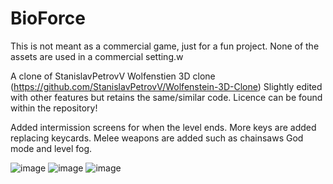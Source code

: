 # BioForce

This is not meant as a commercial game, just for a fun project.
None of the assets are used in a commercial setting.w

A clone of StanislavPetrovV Wolfenstien 3D clone (https://github.com/StanislavPetrovV/Wolfenstein-3D-Clone) Slightly edited with other features but retains the same/similar code. Licence can be found within the repository! 

Added intermission screens for when the level ends.
More keys are added replacing keycards.
Melee weapons are added such as chainsaws
God mode and level fog.

![image](https://github.com/user-attachments/assets/c50117a7-37f1-4986-a840-98e216572813)
![image](https://github.com/user-attachments/assets/e22b3524-7eda-4dd1-8032-529d5d50b7f6)
![image](https://github.com/user-attachments/assets/ceb4d308-60e3-4fcf-a7a6-47ba584001c3)
